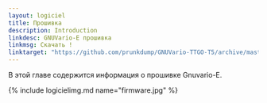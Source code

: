 ```yaml
---
layout: logiciel
title: Прошивка
description: Introduction
linkdesc: GNUVario-E прошивка
linkmsg: Скачать !
linktarget: "https://github.com/prunkdump/GNUVario-TTGO-T5/archive/master.zip"
---
```


В этой главе содержится информация о прошивке Gnuvario-E.

{% include logicielimg.md name="firmware.jpg" %}
